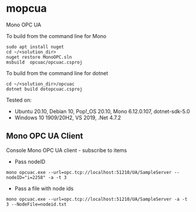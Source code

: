 # mopcua
Mono OPC UA 

To build from the command line for Mono
```shell
sudo apt install nuget
cd ~/<solution_dir>
nuget restore MonoOPC.sln
msbuild  opcuac/opcuac.csproj
```

To build from the command line for dotnet  
```shell
cd ~/<solution_dir>/opcuac
dotnet build dotopcuac.csproj
```

Tested on:  
- Ubuntu 20.10, Debian 10, Pop!\_OS 20.10, Mono 6.12.0.107, dotnet-sdk-5.0  
- Windows 10 1909/20H2, VS 2019, .Net 4.7.2

## Mono OPC UA Client
Console Mono OPC UA client - subscribe to items
* Pass nodeID 
```shell
mono opcuac.exe --url=opc.tcp://localhost:51210/UA/SampleServer --nodeID="i=2258" -a -t 3
```
* Pass a file with node ids
```shell
mono opcuac.exe --url=opc.tcp://localhost:51210/UA/SampleServer -a -t 3 --NodeFile=nodeid.txt
```
